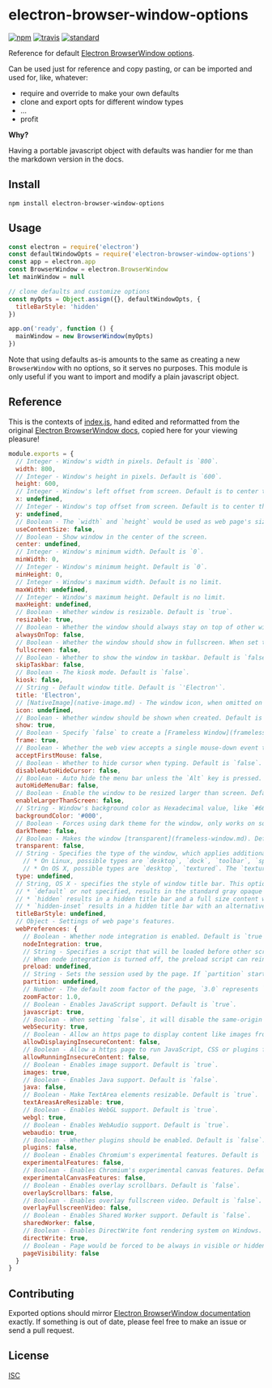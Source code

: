 # electron-browser-window-options

[![npm][npm-image]][npm-url]
[![travis][travis-image]][travis-url]
[![standard][standard-image]][standard-url]

[npm-image]: https://img.shields.io/npm/v/electron-browser-window-options.svg?style=flat-square
[npm-url]: https://www.npmjs.com/package/electron-browser-window-options
[travis-image]: https://img.shields.io/travis/ngoldman/electron-browser-window-options.svg?style=flat-square
[travis-url]: https://travis-ci.org/ngoldman/electron-browser-window-options
[standard-image]: https://img.shields.io/badge/code%20style-standard-brightgreen.svg?style=flat-square
[standard-url]: http://npm.im/standard

Reference for default [Electron BrowserWindow options][docs].

Can be used just for reference and copy pasting, or can be imported and used for, like, whatever:

* require and override to make your own defaults
* clone and export opts for different window types
* ...
* profit

**Why?**

Having a portable javascript object with defaults was handier for me than the markdown version in the docs.

## Install

```
npm install electron-browser-window-options
```

## Usage

```js
const electron = require('electron')
const defaultWindowOpts = require('electron-browser-window-options')
const app = electron.app
const BrowserWindow = electron.BrowserWindow
let mainWindow = null

// clone defaults and customize options
const myOpts = Object.assign({}, defaultWindowOpts, {
  titleBarStyle: 'hidden'
})

app.on('ready', function () {
  mainWindow = new BrowserWindow(myOpts)
})
```

Note that using defaults as-is amounts to the same as creating a new `BrowserWindow` with no options, so it serves no purposes. This module is only useful if you want to import and modify a plain javascript object.

## Reference

This is the contexts of [index.js](index.js), hand edited and reformatted from the original [Electron BrowserWindow docs][docs], copied here for your viewing pleasure!

```js
module.exports = {
  // Integer - Window's width in pixels. Default is `800`.
  width: 800,
  // Integer - Window's height in pixels. Default is `600`.
  height: 600,
  // Integer - Window's left offset from screen. Default is to center the window.
  x: undefined,
  // Integer - Window's top offset from screen. Default is to center the window.
  y: undefined,
  // Boolean - The `width` and `height` would be used as web page's size, which means the actual window's size will include window frame's size and be slightly larger. Default is `false`.
  useContentSize: false,
  // Boolean - Show window in the center of the screen.
  center: undefined,
  // Integer - Window's minimum width. Default is `0`.
  minWidth: 0,
  // Integer - Window's minimum height. Default is `0`.
  minHeight: 0,
  // Integer - Window's maximum width. Default is no limit.
  maxWidth: undefined,
  // Integer - Window's maximum height. Default is no limit.
  maxHeight: undefined,
  // Boolean - Whether window is resizable. Default is `true`.
  resizable: true,
  // Boolean - Whether the window should always stay on top of other windows. Default is `false`.
  alwaysOnTop: false,
  // Boolean - Whether the window should show in fullscreen. When set to `false` the fullscreen button will be hidden or disabled on OS X. Default is `false`.
  fullscreen: false,
  // Boolean - Whether to show the window in taskbar. Default is `false`.
  skipTaskbar: false,
  // Boolean - The kiosk mode. Default is `false`.
  kiosk: false,
  // String - Default window title. Default is `'Electron'`.
  title: 'Electron',
  // [NativeImage](native-image.md) - The window icon, when omitted on Windows the executable's icon would be used as window icon.
  icon: undefined,
  // Boolean - Whether window should be shown when created. Default is `true`.
  show: true,
  // Boolean - Specify `false` to create a [Frameless Window](frameless-window.md). Default is `true`.
  frame: true,
  // Boolean - Whether the web view accepts a single mouse-down event that simultaneously activates the window. Default is `false`.
  acceptFirstMouse: false,
  // Boolean - Whether to hide cursor when typing. Default is `false`.
  disableAutoHideCursor: false,
  // Boolean - Auto hide the menu bar unless the `Alt` key is pressed. Default is `false`.
  autoHideMenuBar: false,
  // Boolean - Enable the window to be resized larger than screen. Default is `false`.
  enableLargerThanScreen: false,
  // String - Window's background color as Hexadecimal value, like `#66CD00` or `#FFF`. This is only implemented on Linux and Windows. Default is `#000` (black).
  backgroundColor: '#000',
  // Boolean - Forces using dark theme for the window, only works on some GTK+3 desktop environments. Default is `false`.
  darkTheme: false,
  // Boolean - Makes the window [transparent](frameless-window.md). Default is `false`.
  transparent: false,
  // String - Specifies the type of the window, which applies additional platform-specific properties. By default it's undefined and you'll get a regular app window. Supported values:
    // * On Linux, possible types are `desktop`, `dock`, `toolbar`, `splash`, `notification`.
    // * On OS X, possible types are `desktop`, `textured`. The `textured` type adds metal gradient appearance (`NSTexturedBackgroundWindowMask`). The `desktop` type places the window at the desktop background window level (`kCGDesktopWindowLevel - 1`). Note that desktop window will not receive focus, keyboard or mouse events, but you can use `globalShortcut` to receive input sparingly.
  type: undefined,
  // String, OS X - specifies the style of window title bar. This option is supported on OS X 10.10 Yosemite and newer. There are three possible values:
  // * `default` or not specified, results in the standard gray opaque Mac title bar.
  // * `hidden` results in a hidden title bar and a full size content window, yet the title bar still has the standard window controls ("traffic lights") in the top left.
  // * `hidden-inset` results in a hidden title bar with an alternative look where the traffic light buttons are slightly more inset from the window edge.
  titleBarStyle: undefined,
  // Object - Settings of web page's features.
  webPreferences: {
    // Boolean - Whether node integration is enabled. Default is `true`.
    nodeIntegration: true,
    // String - Specifies a script that will be loaded before other scripts run in the page. This script will always have access to node APIs no matter whether node integration is turned on or off. The value should be the absolute file path to the script.
    // When node integration is turned off, the preload script can reintroduce Node global symbols back to the global scope. See example [here](process.md#event-loaded).
    preload: undefined,
    // String - Sets the session used by the page. If `partition` starts with `persist:`, the page will use a persistent session available to all pages in the app with the same `partition`. if there is no `persist:` prefix, the page will use an in-memory session. By assigning the same `partition`, multiple pages can share the same session. If the `partition` is unset then default session of the app will be used.
    partition: undefined,
    // Number - The default zoom factor of the page, `3.0` represents `300%`. Default is `1.0`.
    zoomFactor: 1.0,
    // Boolean - Enables JavaScript support. Default is `true`.
    javascript: true,
    // Boolean - When setting `false`, it will disable the same-origin policy (Usually using testing websites by people), and set `allowDisplayingInsecureContent` and `allowRunningInsecureContent` to `true` if these two options are not set by user. Default is `true`.
    webSecurity: true,
    // Boolean - Allow an https page to display content like images from http URLs. Default is `false`.
    allowDisplayingInsecureContent: false,
    // Boolean - Allow a https page to run JavaScript, CSS or plugins from http URLs. Default is `false`.
    allowRunningInsecureContent: false,
    // Boolean - Enables image support. Default is `true`.
    images: true,
    // Boolean - Enables Java support. Default is `false`.
    java: false,
    // Boolean - Make TextArea elements resizable. Default is `true`.
    textAreasAreResizable: true,
    // Boolean - Enables WebGL support. Default is `true`.
    webgl: true,
    // Boolean - Enables WebAudio support. Default is `true`.
    webaudio: true,
    // Boolean - Whether plugins should be enabled. Default is `false`.
    plugins: false,
    // Boolean - Enables Chromium's experimental features. Default is `false`.
    experimentalFeatures: false,
    // Boolean - Enables Chromium's experimental canvas features. Default is `false`.
    experimentalCanvasFeatures: false,
    // Boolean - Enables overlay scrollbars. Default is `false`.
    overlayScrollbars: false,
    // Boolean - Enables overlay fullscreen video. Default is `false`.
    overlayFullscreenVideo: false,
    // Boolean - Enables Shared Worker support. Default is `false`.
    sharedWorker: false,
    // Boolean - Enables DirectWrite font rendering system on Windows. Default is `true`.
    directWrite: true,
    // Boolean - Page would be forced to be always in visible or hidden state once set, instead of reflecting current window's visibility. Users can set it to `true` to prevent throttling of DOM timers. Default is `false`.
    pageVisibility: false
  }
}
```

## Contributing

Exported options should mirror [Electron BrowserWindow documentation][docs] exactly. If something is out of date, please feel free to make an issue or send a pull request.

## License

[ISC](LICENSE)

[docs]: https://github.com/atom/electron/blob/master/docs/api/browser-window.md
